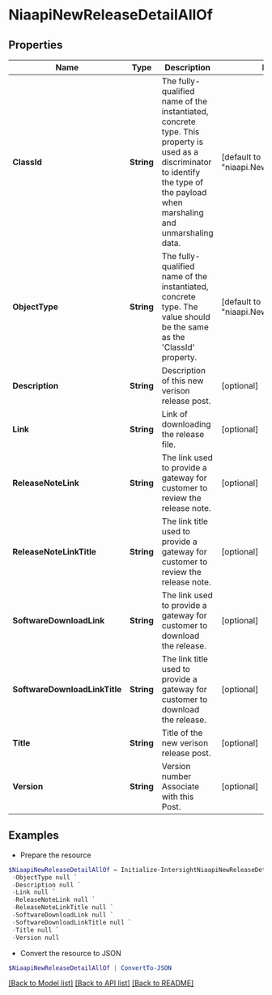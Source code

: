 # NiaapiNewReleaseDetailAllOf
## Properties

Name | Type | Description | Notes
------------ | ------------- | ------------- | -------------
**ClassId** | **String** | The fully-qualified name of the instantiated, concrete type. This property is used as a discriminator to identify the type of the payload when marshaling and unmarshaling data. | [default to "niaapi.NewReleaseDetail"]
**ObjectType** | **String** | The fully-qualified name of the instantiated, concrete type. The value should be the same as the &#39;ClassId&#39; property. | [default to "niaapi.NewReleaseDetail"]
**Description** | **String** | Description of this new verison release post. | [optional] 
**Link** | **String** | Link of downloading the release file. | [optional] 
**ReleaseNoteLink** | **String** | The link used to provide a gateway for customer to review the release note. | [optional] 
**ReleaseNoteLinkTitle** | **String** | The link title used to provide a gateway for customer to review the release note. | [optional] 
**SoftwareDownloadLink** | **String** | The link used to provide a gateway for customer to download the release. | [optional] 
**SoftwareDownloadLinkTitle** | **String** | The link title used to provide a gateway for customer to download the release. | [optional] 
**Title** | **String** | Title of the new verison release post. | [optional] 
**Version** | **String** | Version number Associate with this Post. | [optional] 

## Examples

- Prepare the resource
```powershell
$NiaapiNewReleaseDetailAllOf = Initialize-IntersightNiaapiNewReleaseDetailAllOf  -ClassId null `
 -ObjectType null `
 -Description null `
 -Link null `
 -ReleaseNoteLink null `
 -ReleaseNoteLinkTitle null `
 -SoftwareDownloadLink null `
 -SoftwareDownloadLinkTitle null `
 -Title null `
 -Version null
```

- Convert the resource to JSON
```powershell
$NiaapiNewReleaseDetailAllOf | ConvertTo-JSON
```

[[Back to Model list]](../README.md#documentation-for-models) [[Back to API list]](../README.md#documentation-for-api-endpoints) [[Back to README]](../README.md)

